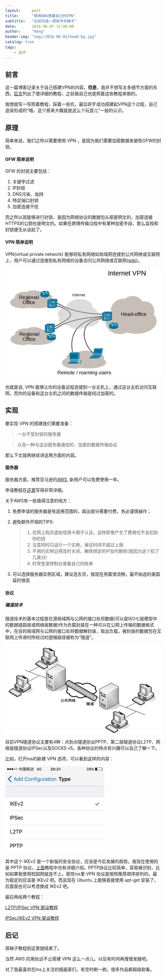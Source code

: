 ```yaml
---
layout:     post
title:      "使用AWS搭建自己的VPN"
subtitle:   "论如何造一把称手的梯子"
date:       2016-06-07 12:00:00
author:     "Hang"
header-img: "img//2016-06-03/head-bg.jpg"
catalog: true
tags:
    - 技术
---
```


## 前言

这一篇博客记录关于自己搭建VPN的内容。**但是**，我并不想写太多细节方面的东西，[后文](#build)列出了很详细的教程，之前我自己也是照着这些教程来做的。

我想就写一写照着教程，踩着一些坑，最后好歹成功搭建起VPN这个过程，自己逐渐形成的“哦，这个原来大概就是这么个玩意儿”一般的认识。


## 原理

简单来说，我们之所以需要使用 VPN ，是因为我们需要加密数据来避免GFW的封锁。

#### GFW 简单说明

GFW 的封锁主要包括：

1. 关键字过滤
2. IP封锁
3. DNS污染、劫持
4. 特定端口封锁
5. 加密连接干扰

而之所以其能够进行封锁，是因为网络协议的数据包头部是明文的，加密连接HTTPS的公钥也是明文的。如果在跨境传输过程中有某种加密手段，那么监视和封锁便无从谈起了。

#### VPN 简单说明

VPN(virtual private network) 能够将私有网络如局域网连接到公共网络或互联网上，用户可以通过连接到私有网络的设备访问公共网络或互联网[(wiki)](https://en.wikipedia.org/wiki/Virtual_private_network)。

![](/img/2016-06-09/vpn-mechanic.png)

也就是说, VPN 能够让你的设备远程连接到一台主机上，通过这台主机访问互联网，而你的设备和这台主机之间的数据传输是经过加密的。

## 实现

要实现 VPN 的搭建我们需要准备：

>一台不受封锁的服务器

>以及一种与这台服务器通信的、加密的数据传输协议

那么下文就再继续讲这两方面的内容。

#### 服务器
<p id = "build"></p>

服务器方面，推荐亚马逊的[AWS](https://aws.amazon.com/cn/), 新用户可以免费使用一年。

申请教程在[这里](http://bbs.ngacn.cc/read.php?tid=7298878)写得非常详细。

关于AWS有一些值得注意的地方：

1. 免费申请的服务器是有适用范围的，超出部分需要付费，务必谨慎操作；
2. 避免额外开销的TIPS:

	> 1. 在网上购买虚拟信用卡用于认证，这样即使产生了费用也不会扣到你的钱
	> 2. 注意同时只运行一个实例，保证时间不超过上限
	> 3. 不用的实例记得及时关闭，解除绑定的IP及时删除(我因为这个扣了几美分)
	> 4. 时常登录控制台查看自己的账单

3. 可以选择服务器实例区域，建议选东京，我现在用着很流畅，最开始选的美国延时很高

#### 协议

##### 隧道技术

隧道技术的基本过程是在源局域网与公网的接口处将数据(可以是ISO七层模型中的数据链路层或网络层数据)作为负载封装在一种可以在公网上传输的数据格式中，在目的局域网与公网的接口处将数据解封装，取出负载。被封装的数据包在互联网上传递时所经过的逻辑路径被称为“隧道”。

![](/img/2016-06-09/vpn-protocal.jpg)

目前VPN隧道协议主要有4种：点到点隧道协议PPTP、第二层隧道协议L2TP、网络层隧道协议IPSec以及SOCKS v5。各种协议的特点有兴趣可以自己了解一下。

比如，打开ios的新建 VPN 选项，可以看到这样的内容：

![](/img/2016-06-09/vpn-options.jpg)

其中这个 IKEv2 是一个新版的安全协议，应该是今后发展的趋势。我现在使用的是 PPTP 协议，[上面](#build)教程中也有详细介绍。PPTP协议比较简单，容易被识别，比如如果我使用校园网就连不上。感觉ios里 VPN 协议是按照推荐顺序排列的。最为稳定的应该是 IKEv2 吧。而且现在 Ubuntu 上能够直接使用 apt-get 安装了，后面我也可以考虑换成 IKEv2 吧。

最后再给两个教程：

[L2TP/IPSec VPN 架设教程](http://blog.csdn.net/simonjay2007/article/details/7563933)

[IPSec/IKEv2 VPN 架设教程](http://www.tuicool.com/articles/MjqE7fF)


## 后记

搭梯子教程到这里就结束了。

当然 AWS 的用处远不止搭建 VPN 这么一点儿。以后有时间再慢慢发掘吧。

对了我最喜欢在Ins上关注的插画家们，有空时刷一刷，很多作品都超级耐看。